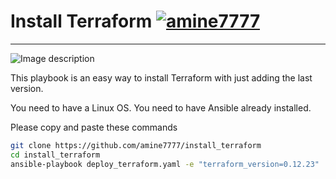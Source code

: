 # Install Terraform [![amine7777](https://circleci.com/gh/amine7777/install_terraform.svg?style=svg)](https://circleci.com/gh/amine7777/install_terraform)
-------------------------------------------------------------------------------------------
![Image description](terrafom.jpg)

This playbook is an easy way to install Terraform with just adding the last version.

You need to have a Linux OS.
You need to have Ansible already installed.

Please copy and paste these commands

```bash
git clone https://github.com/amine7777/install_terraform
cd install_terraform
ansible-playbook deploy_terraform.yaml -e "terraform_version=0.12.23"
```
